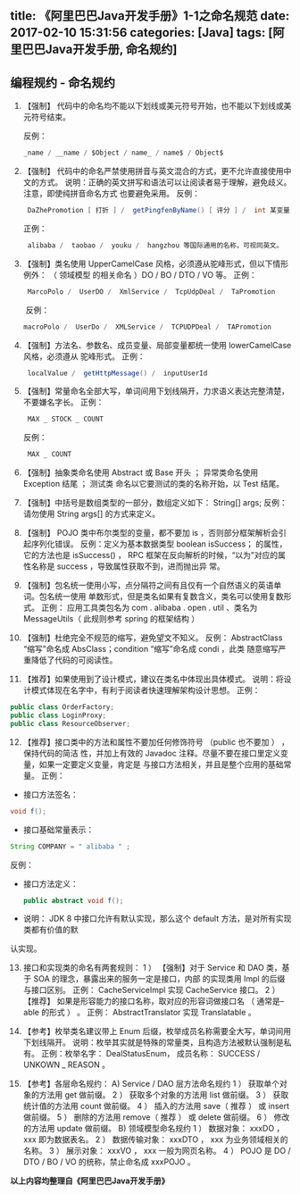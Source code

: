 title: 《阿里巴巴Java开发手册》1-1之命名规范
date: 2017-02-10 15:31:56
categories: [Java]
tags: [阿里巴巴Java开发手册, 命名规约]
---

## 编程规约 - 命名规约

1. 【强制】 代码中的命名均不能以下划线或美元符号开始，也不能以下划线或美元符号结束。

   反例：

   ```java
   _name / __name / $Object / name_ / name$ / Object$
   ```

2. 【强制】 代码中的命名严禁使用拼音与英文混合的方式，更不允许直接使用中文的方式。
   说明：正确的英文拼写和语法可以让阅读者易于理解，避免歧义。注意，即使纯拼音命名方式
   也要避免采用。
   反例：  

   ```java
    DaZhePromotion [ 打折 ] /  getPingfenByName() [ 评分 ] /  int 某变量 = 3
   ```

   正例：

   ```java
    alibaba /  taobao /  youku /  hangzhou 等国际通用的名称，可视同英文。
   ```

3. 【强制】类名使用 UpperCamelCase 风格，必须遵从驼峰形式，但以下情形例外： （ 领域模型
   的相关命名 ）DO /  BO  /  DTO /  VO 等。
   正例： 

   ```java
    MarcoPolo /  UserDO /  XmlService /  TcpUdpDeal /  TaPromotion
   ```

   ​
   反例： 

   ```java
   macroPolo /  UserDo /  XMLService /  TCPUDPDeal /  TAPromotion
   ```

4. 【强制】方法名、参数名、成员变量、局部变量都统一使用 lowerCamelCase 风格，必须遵从
   驼峰形式。
   正例： 

   ```java
    localValue /  getHttpMessage() /  inputUserId
   ```

5. 【强制】常量命名全部大写，单词间用下划线隔开，力求语义表达完整清楚，不要嫌名字长。
   正例：  

   ```java
    MAX _ STOCK _ COUNT
   ```

   反例： 

   ```java
    MAX _ COUNT
   ```

6. 【强制】抽象类命名使用 Abstract 或 Base 开头 ； 异常类命名使用 Exception 结尾 ； 测试类
   命名以它要测试的类的名称开始，以 Test 结尾。

7. 【强制】中括号是数组类型的一部分，数组定义如下： String[] args;
   反例：请勿使用 String args[] 的方式来定义。

8. 【强制】 POJO 类中布尔类型的变量，都不要加 is ，否则部分框架解析会引起序列化错误。
   反例：定义为基本数据类型 boolean isSuccess； 的属性，它的方法也是 isSuccess() ， RPC
   框架在反向解析的时候，“以为”对应的属性名称是 success ，导致属性获取不到，进而抛出异
   常。

9. 【强制】包名统一使用小写，点分隔符之间有且仅有一个自然语义的英语单词。包名统一使用
   单数形式，但是类名如果有复数含义，类名可以使用复数形式。
   正例： 应用工具类包名为 com . alibaba . open . util 、类名为 MessageUtils（ 此规则参考
   spring 的框架结构 ）

10. 【强制】杜绝完全不规范的缩写，避免望文不知义。
   反例：  AbstractClass “缩写”命名成 AbsClass；condition “缩写”命名成  condi ，此类
   随意缩写严重降低了代码的可阅读性。

11. 【推荐】如果使用到了设计模式，建议在类名中体现出具体模式。
   说明：将设计模式体现在名字中，有利于阅读者快速理解架构设计思想。
   正例： 

   ```java
   public class OrderFactory;
   public class LoginProxy;
   public class ResourceObserver;
   ```

12. 【推荐】接口类中的方法和属性不要加任何修饰符号 （public 也不要加 ） ，保持代码的简洁
   性，并加上有效的 Javadoc 注释。尽量不要在接口里定义变量，如果一定要定义变量，肯定是
   与接口方法相关，并且是整个应用的基础常量。
   正例：

   - 接口方法签名：

   ```java
   void f();
   ```

   - 接口基础常量表示：

   ```java
   String COMPANY = " alibaba " ;
   ```

   反例：

   - 接口方法定义： 

     ```java
     public abstract void f();
     ```

   - 说明： JDK 8 中接口允许有默认实现，那么这个 default 方法，是对所有实现类都有价值的默

   认实现。

13. 接口和实现类的命名有两套规则：
   1 ） 【强制】对于 Service 和 DAO 类，基于 SOA 的理念，暴露出来的服务一定是接口，内部
   的实现类用 Impl 的后缀与接口区别。
   正例： CacheServiceImpl 实现 CacheService 接口。
   2 ）  【推荐】 如果是形容能力的接口名称，取对应的形容词做接口名 （ 通常是– able 的形式 ） 。
   正例： AbstractTranslator 实现  Translatable 。

14. 【参考】枚举类名建议带上 Enum 后缀，枚举成员名称需要全大写，单词间用下划线隔开。
   说明：枚举其实就是特殊的常量类，且构造方法被默认强制是私有。
   正例：枚举名字： DealStatusEnum， 成员名称： SUCCESS /  UNKOWN _ REASON 。

15. 【参考】各层命名规约：
   A) Service / DAO 层方法命名规约
   1 ） 获取单个对象的方法用 get 做前缀。
   2 ） 获取多个对象的方法用 list 做前缀。
   3 ） 获取统计值的方法用 count 做前缀。
   4 ） 插入的方法用 save（ 推荐 ） 或 insert 做前缀。
   5 ） 删除的方法用 remove（ 推荐 ） 或 delete 做前缀。
   6 ） 修改的方法用 update 做前缀。
   B) 领域模型命名规约
   1 ） 数据对象： xxxDO ， xxx 即为数据表名。
   2 ） 数据传输对象： xxxDTO ， xxx 为业务领域相关的名称。
   3 ） 展示对象： xxxVO ， xxx 一般为网页名称。
   4 ） POJO 是 DO / DTO / BO / VO 的统称，禁止命名成 xxxPOJO 。

**以上内容均整理自《阿里巴巴Java开发手册》**